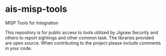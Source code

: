 # ais-misp-tools
MISP Tools for Integration

This repository is for public access to tools utilized by Jigsaw Security and others to report sightings and other common task. The libraries provided are open source. When contributing to the project please include comments in your code. 

